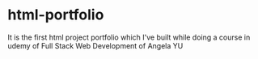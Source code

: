 # html-portfolio
It is the first html project portfolio which I've built while doing a course in udemy of Full Stack Web Development of Angela YU
